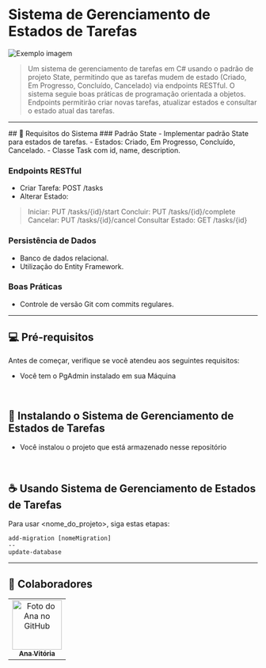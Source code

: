 # Sistema de Gerenciamento de Estados de Tarefas


<img src="imagem.png" alt="Exemplo imagem">

> Um sistema de gerenciamento de tarefas em C# usando o padrão de projeto State, permitindo que as tarefas mudem de estado (Criado, Em Progresso, Concluído, Cancelado) via endpoints RESTful. O sistema seguie boas práticas de programação orientada a objetos. Endpoints permitirão criar novas tarefas, atualizar estados e consultar o estado atual das tarefas.

 <hr/>
## 🚨 Requisitos do Sistema
### Padrão State
- Implementar padrão State para estados de tarefas.
- Estados: Criado, Em Progresso, Concluído, Cancelado.
- Classe Task com id, name, description.

### Endpoints RESTful
- Criar Tarefa: POST /tasks
- Alterar Estado:
> Iniciar: PUT /tasks/{id}/start
Concluir: PUT /tasks/{id}/complete
Cancelar: PUT /tasks/{id}/cancel
Consultar Estado: GET /tasks/{id}

### Persistência de Dados
- Banco de dados relacional.
- Utilização do Entity Framework.

### Boas Práticas
- Controle de versão Git com commits regulares.


<hr/>


## 💻 Pré-requisitos

Antes de começar, verifique se você atendeu aos seguintes requisitos:

- Você tem o PgAdmin instalado em sua Máquina

<br/>


## 🚀 Instalando o Sistema de Gerenciamento de Estados de Tarefas

- Você instalou o projeto que está armazenado nesse repositório

<br/>

## ☕ Usando Sistema de Gerenciamento de Estados de Tarefas

Para usar <nome_do_projeto>, siga estas etapas:


  ```
  add-migration [nomeMigration]
--
  update-database
  ```

<hr/>

## 🤝 Colaboradores

<table>
  <tr>
    <td align="center">
      <a href="https://github.com/Ana-Pimenta-Conceicao" title="Perfil da Ana">
        <img src="https://avatars.githubusercontent.com/u/128404411?v=4" width="100px;" alt="Foto do Ana no GitHub"/><br>
        <sub>
          <b>Ana Vitória</b>
        </sub>
      </a>
    </td>
  </tr>
</table>
